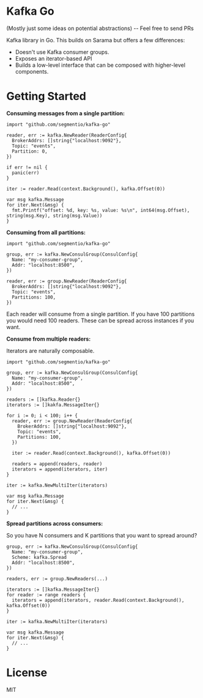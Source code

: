 # Kafka Go

(Mostly just some ideas on potential abstractions) -- Feel free to send PRs

Kafka library in Go. This builds on Sarama but offers a few differences:

- Doesn't use Kafka consumer groups.
- Exposes an iterator-based API
- Builds a low-level interface that can be composed with higher-level components.

# Getting Started

**Consuming messages from a single partition:**

```golang
import "github.com/segmentio/kafka-go"

reader, err := kafka.NewReader(ReaderConfig{
  BrokerAddrs: []string{"localhost:9092"},
  Topic: "events",
  Partition: 0,
})

if err != nil {
  panic(err)
}

iter := reader.Read(context.Background(), kafka.Offset(0))

var msg kafka.Message
for iter.Next(&msg) {
  fmt.Printf("offset: %d, key: %s, value: %s\n", int64(msg.Offset), string(msg.Key), string(msg.Value))
}
```

**Consuming from all partitions:**

```golang
import "github.com/segmentio/kafka-go"

group, err := kafka.NewConsulGroup(ConsulConfig{
  Name: "my-consumer-group",
  Addr: "localhost:8500",
})

reader, err := group.NewReader(ReaderConfig{
  BrokerAddrs: []string{"localhost:9092"},
  Topic: "events",
  Partitions: 100,
})
```

Each reader will consume from a single partition. If you have 100 partitions you would need 100 readers. These can be spread across instances if you want.

**Consume from multiple readers:**

Iterators are naturally composable.

```golang
import "github.com/segmentio/kafka-go"

group, err := kafka.NewConsulGroup(ConsulConfig{
  Name: "my-consumer-group",
  Addr: "localhost:8500",
})

readers := []kafka.Reader{}
iterators := []kakfa.MessageIter{}

for i := 0; i < 100; i++ {
  reader, err := group.NewReader(ReaderConfig{
    BrokerAddrs: []string{"localhost:9092"},
    Topic: "events",
    Partitions: 100,
  })

  iter := reader.Read(context.Background(), kafka.Offset(0))

  readers = append(readers, reader)
  iterators = append(iterators, iter)
}

iter := kafka.NewMultiIter(iterators)

var msg kafka.Message
for iter.Next(&msg) {
  // ...
}
```

**Spread partitions across consumers:**

So you have N consumers and K partitions that you want to spread around?

```golang
group, err := kafka.NewConsulGroup(ConsulConfig{
  Name: "my-consumer-group",
  Scheme: kafka.Spread
  Addr: "localhost:8500",
})

readers, err := group.NewReaders(...)

iterators := []kafka.MessageIter{}
for reader := range readers {
  iterators = append(iterators, reader.Read(context.Background(), kafka.Offset(0))
}

iter := kafka.NewMultiIter(iterators)

var msg kafka.Message
for iter.Next(&msg) {
  // ...
}
```

# License

MIT
